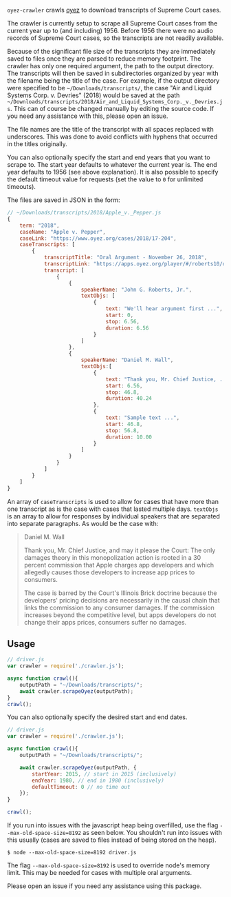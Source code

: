 `oyez-crawler` crawls [oyez](https://www.oyez.org) to download transcripts of Supreme Court cases.

The crawler is currently setup to scrape all Supreme Court cases from the current year up to (and including) 1956. Before 1956 there were no audio records of Supreme Court cases, so the transcripts are not readily available.

Because of the significant file size of the transcripts they are immediately saved to files once they are parsed to reduce memory footprint. The crawler has only one required argument, the path to the output directory. The transcripts will then be saved in subdirectories organized by year with the filename being the title of the case. For example, if the output directory were specified to be `~/Downloads/transcripts/`, the case "Air and Liquid Systems Corp. v. Devries" (2018) would be saved at the path `~/Downloads/transcripts/2018/Air_and_Liquid_Systems_Corp._v._Devries.js`. This can of course be changed manually by editing the source code. If you need any assistance with this, please open an issue.

The file names are the title of the transcript with all spaces replaced with underscores. This was done to avoid conflicts with hyphens that occurred in the titles originally.

You can also optionally specify the start and end years that you want to scrape to. The start year defaults to whatever the current year is. The end year defaults to 1956 (see above explanation). It is also possible to specify the default timeout value for requests (set the value to `0` for unlimited timeouts).

The files are saved in JSON in the form:
```javascript
// ~/Downloads/transcripts/2018/Apple_v._Pepper.js
{
    term: "2018",
    caseName: "Apple v. Pepper",
    caseLink: "https://www.oyez.org/cases/2018/17-204",
    caseTranscripts: [
        {
            transcriptTitle: "Oral Argument - November 26, 2018",
            transcriptLink: "https://apps.oyez.org/player/#/roberts10/oral_argument_audio/24778",
            transcript: [
                {
                    {
                        speakerName: "John G. Roberts, Jr.",
                        textObjs: [
                            {
                                text: "We'll hear argument first ...",
                                start: 0,
                                stop: 6.56,
                                duration: 6.56
                            }
                        ]
                    },
                    {
                        speakerName: "Daniel M. Wall",
                        textObjs:[
                            {
                                text: "Thank you, Mr. Chief Justice, ...",
                                start: 6.56,
                                stop: 46.8,
                                duration: 40.24
                            },
                            {
                                text: "Sample text ...",
                                start: 46.8,
                                stop: 56.8,
                                duration: 10.00
                            }
                        ]
                    }
                }
            ]
        }
    ]
}
```

An array of `caseTranscripts` is used to allow for cases that have more than one transcript as is the case with cases that lasted multiple days. `textObjs` is an array to allow for responses by individual speakers that are separated into separate paragraphs. As would be the case with:
> Daniel M. Wall
>
> Thank you, Mr. Chief Justice, and may it please the Court: The only damages theory in this monopolization action is rooted in a 30 percent commission that Apple charges app developers and which allegedly causes those developers to increase app prices to consumers.
>
> The case is barred by the Court's Illinois Brick doctrine because the developers' pricing decisions are necessarily in the causal chain that links the commission to any consumer damages. If the commission increases beyond the competitive level, but apps developers do not change their apps prices, consumers suffer no damages.


## Usage
```javascript
// driver.js
var crawler = require('./crawler.js');

async function crawl(){
    outputPath = "~/Downloads/transcripts/";
    await crawler.scrapeOyez(outputPath);
}
crawl();
```
You can also optionally specify the desired start and end dates.
```javascript
// driver.js
var crawler = require('./crawler.js');

async function crawl(){
    outputPath = "~/Downloads/transcripts/";

    await crawler.scrapeOyez(outputPath, {
        startYear: 2015, // start in 2015 (inclusively)
        endYear: 1980, // end in 1980 (inclusively)
        defaultTimeout: 0 // no time out
    });
}

crawl();
```

If you run into issues with the javascript heap being overfilled, use the flag `--max-old-space-size=8192` as seen below. You shouldn't run into issues with this usually (cases are saved to files instead of being stored on the heap).
```
$ node --max-old-space-size=8192 driver.js
```
The flag `--max-old-space-size=8192` is used to override node's memory limit. This may be needed for cases with multiple oral arguments.


Please open an issue if you need any assistance using this package.
